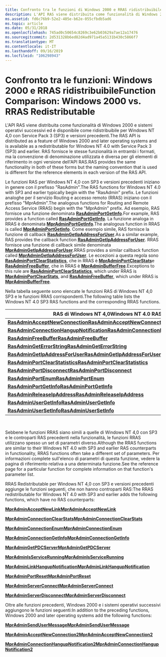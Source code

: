 ```yaml
---
title: Confronto tra le funzioni di Windows 2000 e RRAS ridistribuibile
description: L'API RAS viene distribuita come funzionalità di Windows 2000 e sistemi operativi successivi ed è disponibile come ridistribuibile per Windows NT 4,0 con Service Pack 3 (SP3) e versioni precedenti.
ms.assetid: fd6c76b9-52e2-405e-b62e-055cfbdb5ad6
ms.topic: article
ms.date: 05/31/2018
ms.openlocfilehash: 745ad0c50654c8269c3e62b03629a7ae12a17476
ms.sourcegitcommit: 2d531328b6ed82d4ad971a45a5131b430c5866f7
ms.translationtype: MT
ms.contentlocale: it-IT
ms.lasthandoff: 09/16/2019
ms.locfileid: "106298943"
---
```

# <a name="function-comparison-windows-2000-vs-rras-redistributable"></a><span data-ttu-id="566e4-103">Confronto tra le funzioni: Windows 2000 e RRAS ridistribuibile</span><span class="sxs-lookup"><span data-stu-id="566e4-103">Function Comparison: Windows 2000 vs. RRAS Redistributable</span></span>

<span data-ttu-id="566e4-104">L'API RAS viene distribuita come funzionalità di Windows 2000 e sistemi operativi successivi ed è disponibile come ridistribuibile per Windows NT 4,0 con Service Pack 3 (SP3) e versioni precedenti.</span><span class="sxs-lookup"><span data-stu-id="566e4-104">The RAS API is distributed as a feature of Windows 2000 and later operating systems and is available as a redistributable for Windows NT 4.0 with Service Pack 3 (SP3) and earlier.</span></span> <span data-ttu-id="566e4-105">RAS fornisce le stesse funzionalità in entrambi i formati, ma la convenzione di denominazione utilizzata è diversa per gli elementi di riferimento in ogni versione dell'API RAS.</span><span class="sxs-lookup"><span data-stu-id="566e4-105">RAS provides the same functionality in both of these forms but the naming convention that is used is different for the reference elements in each version of the RAS API.</span></span>

<span data-ttu-id="566e4-106">Le funzioni RAS per Windows NT 4,0 con SP3 e versioni precedenti iniziano in genere con il prefisso "RasAdmin".</span><span class="sxs-lookup"><span data-stu-id="566e4-106">The RAS functions for Windows NT 4.0 with SP3 and earlier typically begin with the "RasAdmin" prefix.</span></span> <span data-ttu-id="566e4-107">Le funzioni analoghe per il servizio Routing e accesso remoto (RRAS) iniziano con il prefisso "MprAdmin".</span><span class="sxs-lookup"><span data-stu-id="566e4-107">The analogous functions for Routing and Remote Access Service (RRAS) begin with the "MprAdmin" prefix.</span></span> <span data-ttu-id="566e4-108">Ad esempio, RAS fornisce una funzione denominata [**RasAdminPortGetInfo**](rasadminportgetinfo.md).</span><span class="sxs-lookup"><span data-stu-id="566e4-108">For example, RAS provides a function called [**RasAdminPortGetInfo**](rasadminportgetinfo.md).</span></span> <span data-ttu-id="566e4-109">La funzione analoga in RRAS è denominata [**MprAdminPortGetInfo**](/windows/desktop/api/Mprapi/nf-mprapi-mpradminportgetinfo).</span><span class="sxs-lookup"><span data-stu-id="566e4-109">The analogous function in RRAS is called [**MprAdminPortGetInfo**](/windows/desktop/api/Mprapi/nf-mprapi-mpradminportgetinfo).</span></span> <span data-ttu-id="566e4-110">Come esempio simile, RAS fornisce la funzione di callback [**RasAdminGetIpAddressForUser**](rasadmingetipaddressforuser.md).</span><span class="sxs-lookup"><span data-stu-id="566e4-110">As a similar example, RAS provides the callback function [**RasAdminGetIpAddressForUser**](rasadmingetipaddressforuser.md).</span></span> <span data-ttu-id="566e4-111">RRAS fornisce una funzione di callback simile denominata [**MprAdminGetIpAddressForUser**](/windows/desktop/api/Mprapi/nf-mprapi-mpradmingetipaddressforuser).</span><span class="sxs-lookup"><span data-stu-id="566e4-111">RRAS provides a similar callback function called [**MprAdminGetIpAddressForUser**](/windows/desktop/api/Mprapi/nf-mprapi-mpradmingetipaddressforuser).</span></span> <span data-ttu-id="566e4-112">Le eccezioni a questa regola sono [**RasAdminPortClearStatistics**](rasadminportclearstatistics.md), che in RRAS è [**MprAdminPortClearStats**](/windows/desktop/api/Mprapi/nf-mprapi-mpradminportclearstats)e [**RasAdminFreeBuffer**](rasadminfreebuffer.md), che in RRAS è [**MprAdminBufferFree**](/windows/desktop/api/Mprapi/nf-mprapi-mpradminbufferfree).</span><span class="sxs-lookup"><span data-stu-id="566e4-112">Exceptions to this rule are [**RasAdminPortClearStatistics**](rasadminportclearstatistics.md), which under RRAS is [**MprAdminPortClearStats**](/windows/desktop/api/Mprapi/nf-mprapi-mpradminportclearstats), and [**RasAdminFreeBuffer**](rasadminfreebuffer.md), which under RRAS is [**MprAdminBufferFree**](/windows/desktop/api/Mprapi/nf-mprapi-mpradminbufferfree).</span></span>

<span data-ttu-id="566e4-113">Nella tabella seguente sono elencate le funzioni RAS di Windows NT 4,0 SP3 e le funzioni RRAS corrispondenti.</span><span class="sxs-lookup"><span data-stu-id="566e4-113">The following table lists the Windows NT 4.0 SP3 RAS functions and the corresponding RRAS functions.</span></span>



| <span data-ttu-id="566e4-114">RAS di Windows NT 4,0</span><span class="sxs-lookup"><span data-stu-id="566e4-114">Windows NT 4.0 RAS</span></span>                                                                   | <span data-ttu-id="566e4-115">RRAS</span><span class="sxs-lookup"><span data-stu-id="566e4-115">RRAS</span></span>                                                                                 |
|--------------------------------------------------------------------------------------|--------------------------------------------------------------------------------------|
| [<span data-ttu-id="566e4-116">**RasAdminAcceptNewConnection**</span><span class="sxs-lookup"><span data-stu-id="566e4-116">**RasAdminAcceptNewConnection**</span></span>](rasadminacceptnewconnection.md)                   | [<span data-ttu-id="566e4-117">**MprAdminAcceptNewConnection**</span><span class="sxs-lookup"><span data-stu-id="566e4-117">**MprAdminAcceptNewConnection**</span></span>](/windows/desktop/api/Mprapi/nf-mprapi-mpradminacceptnewconnection)                   |
| [<span data-ttu-id="566e4-118">**RasAdminConnectionHangupNotification**</span><span class="sxs-lookup"><span data-stu-id="566e4-118">**RasAdminConnectionHangupNotification**</span></span>](rasadminconnectionhangupnotification.md) | [<span data-ttu-id="566e4-119">**MprAdminConnectionHangupNotification**</span><span class="sxs-lookup"><span data-stu-id="566e4-119">**MprAdminConnectionHangupNotification**</span></span>](/windows/desktop/api/Mprapi/nf-mprapi-mpradminconnectionhangupnotification) |
| [<span data-ttu-id="566e4-120">**RasAdminFreeBuffer**</span><span class="sxs-lookup"><span data-stu-id="566e4-120">**RasAdminFreeBuffer**</span></span>](rasadminfreebuffer.md)                                     | [<span data-ttu-id="566e4-121">**MprAdminBufferFree**</span><span class="sxs-lookup"><span data-stu-id="566e4-121">**MprAdminBufferFree**</span></span>](/windows/desktop/api/Mprapi/nf-mprapi-mpradminbufferfree)                                     |
| [<span data-ttu-id="566e4-122">**RasAdminGetErrorString**</span><span class="sxs-lookup"><span data-stu-id="566e4-122">**RasAdminGetErrorString**</span></span>](rasadmingeterrorstring.md)                             | [<span data-ttu-id="566e4-123">**MprAdminGetErrorString**</span><span class="sxs-lookup"><span data-stu-id="566e4-123">**MprAdminGetErrorString**</span></span>](/windows/desktop/api/Mprapi/nf-mprapi-mpradmingeterrorstring)                             |
| [<span data-ttu-id="566e4-124">**RasAdminGetIpAddressForUser**</span><span class="sxs-lookup"><span data-stu-id="566e4-124">**RasAdminGetIpAddressForUser**</span></span>](rasadmingetipaddressforuser.md)                   | [<span data-ttu-id="566e4-125">**MprAdminGetIpAddressForUser**</span><span class="sxs-lookup"><span data-stu-id="566e4-125">**MprAdminGetIpAddressForUser**</span></span>](/windows/desktop/api/Mprapi/nf-mprapi-mpradmingetipaddressforuser)                   |
| [<span data-ttu-id="566e4-126">**RasAdminPortClearStatistics**</span><span class="sxs-lookup"><span data-stu-id="566e4-126">**RasAdminPortClearStatistics**</span></span>](rasadminportclearstatistics.md)                   | [<span data-ttu-id="566e4-127">**MprAdminPortClearStats**</span><span class="sxs-lookup"><span data-stu-id="566e4-127">**MprAdminPortClearStats**</span></span>](/windows/desktop/api/Mprapi/nf-mprapi-mpradminportclearstats)                             |
| [<span data-ttu-id="566e4-128">**RasAdminPortDisconnect**</span><span class="sxs-lookup"><span data-stu-id="566e4-128">**RasAdminPortDisconnect**</span></span>](rasadminportdisconnect.md)                             | [<span data-ttu-id="566e4-129">**MprAdminPortDisconnect**</span><span class="sxs-lookup"><span data-stu-id="566e4-129">**MprAdminPortDisconnect**</span></span>](/windows/desktop/api/Mprapi/nf-mprapi-mpradminportdisconnect)                             |
| [<span data-ttu-id="566e4-130">**RasAdminPortEnum**</span><span class="sxs-lookup"><span data-stu-id="566e4-130">**RasAdminPortEnum**</span></span>](rasadminportenum.md)                                         | [<span data-ttu-id="566e4-131">**MprAdminPortEnum**</span><span class="sxs-lookup"><span data-stu-id="566e4-131">**MprAdminPortEnum**</span></span>](/windows/desktop/api/Mprapi/nf-mprapi-mpradminportenum)                                         |
| [<span data-ttu-id="566e4-132">**RasAdminPortGetInfo**</span><span class="sxs-lookup"><span data-stu-id="566e4-132">**RasAdminPortGetInfo**</span></span>](rasadminportgetinfo.md)                                   | [<span data-ttu-id="566e4-133">**MprAdminPortGetInfo**</span><span class="sxs-lookup"><span data-stu-id="566e4-133">**MprAdminPortGetInfo**</span></span>](/windows/desktop/api/Mprapi/nf-mprapi-mpradminportgetinfo)                                   |
| [<span data-ttu-id="566e4-134">**RasAdminReleaseIpAddress**</span><span class="sxs-lookup"><span data-stu-id="566e4-134">**RasAdminReleaseIpAddress**</span></span>](rasadminreleaseipaddress.md)                         | [<span data-ttu-id="566e4-135">**MprAdminReleaseIpAddress**</span><span class="sxs-lookup"><span data-stu-id="566e4-135">**MprAdminReleaseIpAddress**</span></span>](/windows/desktop/api/Mprapi/nf-mprapi-mpradminreleaseipaddress)                         |
| [<span data-ttu-id="566e4-136">**RasAdminUserGetInfo**</span><span class="sxs-lookup"><span data-stu-id="566e4-136">**RasAdminUserGetInfo**</span></span>](rasadminusergetinfo.md)                                   | [<span data-ttu-id="566e4-137">**MprAdminUserGetInfo**</span><span class="sxs-lookup"><span data-stu-id="566e4-137">**MprAdminUserGetInfo**</span></span>](/windows/desktop/api/Mprapi/nf-mprapi-mpradminusergetinfo)                                   |
| [<span data-ttu-id="566e4-138">**RasAdminUserSetInfo**</span><span class="sxs-lookup"><span data-stu-id="566e4-138">**RasAdminUserSetInfo**</span></span>](rasadminusersetinfo.md)                                   | [<span data-ttu-id="566e4-139">**MprAdminUserSetInfo**</span><span class="sxs-lookup"><span data-stu-id="566e4-139">**MprAdminUserSetInfo**</span></span>](/windows/desktop/api/Mprapi/nf-mprapi-mpradminusersetinfo)                                   |



 

<span data-ttu-id="566e4-140">Sebbene le funzioni RRAS siano simili a quelle di Windows NT 4,0 con SP3 e le controparti RAS precedenti nella funzionalità, le funzioni RRAS utilizzano spesso un set di parametri diverso.</span><span class="sxs-lookup"><span data-stu-id="566e4-140">Although the RRAS functions are similar to their Windows NT 4.0 with SP3 and earlier RAS counterparts in functionality, RRAS functions often take a different set of parameters.</span></span> <span data-ttu-id="566e4-141">Per informazioni complete sull'elenco di parametri di questa funzione, vedere la pagina di riferimento relativa a una determinata funzione.</span><span class="sxs-lookup"><span data-stu-id="566e4-141">See the reference page for a particular function for complete information on that function's parameter list.</span></span>

<span data-ttu-id="566e4-142">RRAS Redistributable per Windows NT 4,0 con SP3 e versioni precedenti aggiunge le funzioni seguenti, che non hanno controparti RAS:</span><span class="sxs-lookup"><span data-stu-id="566e4-142">The RRAS redistributable for Windows NT 4.0 with SP3 and earlier adds the following functions, which have no RAS counterparts:</span></span>

[<span data-ttu-id="566e4-143">**MprAdminAcceptNewLink**</span><span class="sxs-lookup"><span data-stu-id="566e4-143">**MprAdminAcceptNewLink**</span></span>](/windows/desktop/api/Mprapi/nf-mprapi-mpradminacceptnewlink)

[<span data-ttu-id="566e4-144">**MprAdminConnectionClearStats**</span><span class="sxs-lookup"><span data-stu-id="566e4-144">**MprAdminConnectionClearStats**</span></span>](/windows/desktop/api/Mprapi/nf-mprapi-mpradminconnectionclearstats)

[<span data-ttu-id="566e4-145">**MprAdminConnectionEnum**</span><span class="sxs-lookup"><span data-stu-id="566e4-145">**MprAdminConnectionEnum**</span></span>](/windows/desktop/api/Mprapi/nf-mprapi-mpradminconnectionenum)

[<span data-ttu-id="566e4-146">**MprAdminConnectionGetInfo**</span><span class="sxs-lookup"><span data-stu-id="566e4-146">**MprAdminConnectionGetInfo**</span></span>](/windows/desktop/api/Mprapi/nf-mprapi-mpradminconnectiongetinfo)

[<span data-ttu-id="566e4-147">**MprAdminGetPDCServer**</span><span class="sxs-lookup"><span data-stu-id="566e4-147">**MprAdminGetPDCServer**</span></span>](/windows/desktop/api/Mprapi/nf-mprapi-mpradmingetpdcserver)

[<span data-ttu-id="566e4-148">**MprAdminIsServiceRunning**</span><span class="sxs-lookup"><span data-stu-id="566e4-148">**MprAdminIsServiceRunning**</span></span>](/windows/desktop/api/Mprapi/nf-mprapi-mpradminisservicerunning)

[<span data-ttu-id="566e4-149">**MprAdminLinkHangupNotification**</span><span class="sxs-lookup"><span data-stu-id="566e4-149">**MprAdminLinkHangupNotification**</span></span>](/windows/desktop/api/Mprapi/nf-mprapi-mpradminlinkhangupnotification)

[<span data-ttu-id="566e4-150">**MprAdminPortReset**</span><span class="sxs-lookup"><span data-stu-id="566e4-150">**MprAdminPortReset**</span></span>](/windows/desktop/api/Mprapi/nf-mprapi-mpradminportreset)

[<span data-ttu-id="566e4-151">**MprAdminServerConnect**</span><span class="sxs-lookup"><span data-stu-id="566e4-151">**MprAdminServerConnect**</span></span>](/windows/desktop/api/Mprapi/nf-mprapi-mpradminserverconnect)

[<span data-ttu-id="566e4-152">**MprAdminServerDisconnect**</span><span class="sxs-lookup"><span data-stu-id="566e4-152">**MprAdminServerDisconnect**</span></span>](/windows/desktop/api/Mprapi/nf-mprapi-mpradminserverdisconnect)

<span data-ttu-id="566e4-153">Oltre alle funzioni precedenti, Windows 2000 e i sistemi operativi successivi aggiungono le funzioni seguenti:</span><span class="sxs-lookup"><span data-stu-id="566e4-153">In addition to the preceding functions, Windows 2000 and later operating systems add the following functions:</span></span>

[<span data-ttu-id="566e4-154">**MprAdminSendUserMessage**</span><span class="sxs-lookup"><span data-stu-id="566e4-154">**MprAdminSendUserMessage**</span></span>](/windows/desktop/api/Mprapi/nf-mprapi-mpradminsendusermessage)

[<span data-ttu-id="566e4-155">**MprAdminAcceptNewConnection2**</span><span class="sxs-lookup"><span data-stu-id="566e4-155">**MprAdminAcceptNewConnection2**</span></span>](/windows/desktop/api/Mprapi/nf-mprapi-mpradminacceptnewconnection2)

[<span data-ttu-id="566e4-156">**MprAdminConnectionHangupNotification2**</span><span class="sxs-lookup"><span data-stu-id="566e4-156">**MprAdminConnectionHangupNotification2**</span></span>](/windows/desktop/api/Mprapi/nf-mprapi-mpradminconnectionhangupnotification2)

 

 




